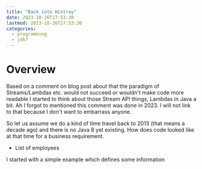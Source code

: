 ```yaml
---
title: "Back into Histroy"
date: 2023-10-26T17:53:30
lastmod: 2023-10-26T17:53:30
categories:
  - programming
  - jdk7
---
```

# Overview
Based on a comment on blog post about that the paradigm of Streams/Lambdas etc. would not
succeed or wouldn't make code more readable I started to think about those Stream API things, 
Lambdas in Java a bit. Ah I forgot to mentioned this comment was done in 2023. I will not link to that because I don't
want to embarrass anyone. 

So let us assume we do a kind of time travel back to 2013 (that means a decade ago) and there is no Java 8 yet existing.
How does code looked like at that time for a business requirement. 

* List of employees

I started with a simple example which defines some information
